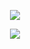 <p align="center">
  <img src="https://capsule-render.vercel.app/api?type=waving&height=300&color=26bbff&text=ASTRAL%20LABS&fontColor=ffffff"/>
</p>

<p align="center">
  <img src="https://capsule-render.vercel.app/api?type=waving&height=300&color=26bbff&text=END%20OF%20LINE&fontColor=ffffff&section=footer"/>
</p>
